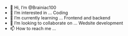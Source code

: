 - 👋 Hi, I’m @Brainiac100
- 👀 I’m interested in ... Coding 
- 🌱 I’m currently learning ... Frontend and backend 
- 💞️ I’m looking to collaborate on ... Wedsite development
- 📫 How to reach me ...

<!---
Brainiac100/Brainiac100 is a ✨ special ✨ repository because its `README.md` (this file) appears on your GitHub profile.
You can click the Preview link to take a look at your changes.
--->
